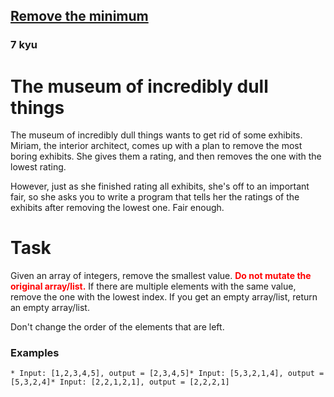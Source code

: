 <h2><a href=https://www.codewars.com/kata/563cf89eb4747c5fb100001b/train/csharp target="_blank">Remove the minimum</a></h2><h3>7 kyu</h3><h1 id="the-museum-of-incredibly-dull-things">The museum of incredibly dull things</h1><p>The museum of incredibly dull things wants to get rid of some exhibits. Miriam, the interior architect, comes up with a plan to remove the most boring exhibits. She gives them a rating, and then removes the one with the lowest rating.</p><p>However, just as she finished rating all exhibits, she's off to an important fair, so she asks you to write a program that tells her the ratings of the exhibits after removing the lowest one. Fair enough.</p><h1 id="task">Task</h1><p>Given an array of integers, remove the smallest value. <strong><span style="color:red">Do not mutate the original array/list.</span></strong> If there are multiple elements with the same value, remove the one with the lowest index. If you get an empty array/list, return an empty array/list.</p><p>Don't change the order of the elements that are left.</p><h3 id="examples">Examples</h3><pre><code>* Input: [1,2,3,4,5], output = [2,3,4,5]* Input: [5,3,2,1,4], output = [5,3,2,4]* Input: [2,2,1,2,1], output = [2,2,2,1]</code></pre>